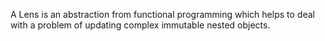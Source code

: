 A Lens is an abstraction from functional programming which helps to deal with a problem of updating complex immutable nested objects.